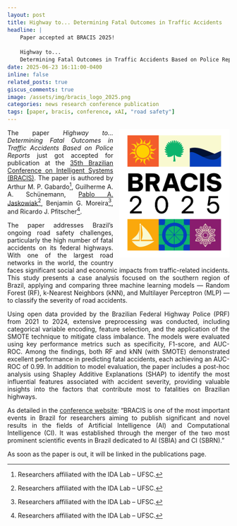 ```yaml
---
layout: post
title: Highway to... Determining Fatal Outcomes in Traffic Accidents
headline: |
    Paper accepted at BRACIS 2025!
    
    Highway to... 
    Determining Fatal Outcomes in Traffic Accidents Based on Police Reports
date: 2025-06-23 16:11:00-0400
inline: false
related_posts: true
giscus_comments: true
image: /assets/img/bracis_logo_2025.png 
categories: news research conference publication
tags: [paper, bracis, conference, xAI, "road safety"]
---
```


<style>body {text-align: justify}</style>


<div style="float: right; margin: 0 0 1em 1em;">
  <img src="/assets/img/bracis_logo_2025.png" alt="Descrição da imagem" width="250">
</div>

The paper _Highway to… Determining Fatal Outcomes in Traffic Accidents Based on Police Reports_ just got accepted for publication at the [35th Brazilian Conference on Intelligent Systems (BRACIS)](https://bracis.sbc.org.br/2025/). The paper is authored by Arthur M. P. Gabardo[^1], Guilherme A. A. Schünemann, [Pablo A. Jaskowiak](https://pajaskowiak.github.io)[^1], Benjamin G. Moreira[^1], and Ricardo J. Pfitscher[^1].

The paper addresses Brazil’s ongoing road safety challenges, particularly the high number of fatal accidents on its federal highways. With one of the largest road networks in the world, the country faces significant social and economic impacts from traffic-related incidents. This study presents a case analysis focused on the southern region of Brazil, applying and comparing three machine learning models — Random Forest (RF), k-Nearest Neighbors (kNN), and Multilayer Perceptron (MLP) — to classify the severity of road accidents.

Using open data provided by the Brazilian Federal Highway Police (PRF) from 2021 to 2024, extensive preprocessing was conducted, including categorical variable encoding, feature selection, and the application of the SMOTE technique to mitigate class imbalance. The models were evaluated using key performance metrics such as specificity, F1-score, and AUC-ROC. Among the findings, both RF and kNN (with SMOTE) demonstrated excellent performance in predicting fatal accidents, each achieving an AUC-ROC of 0.99. In addition to model evaluation, the paper includes a post-hoc analysis using Shapley Additive Explanations (SHAP) to identify the most influential features associated with accident severity, providing valuable insights into the factors that contribute most to fatalities on Brazilian highways.

As detailed in the [conference website](https://bracis.sbc.org.br/2025/): “BRACIS is one of the most important events in Brazil for researchers aiming to publish significant and novel results in the fields of Artificial Intelligence (AI) and Computational Intelligence (CI). It was established through the merger of the two most prominent scientific events in Brazil dedicated to AI (SBIA) and CI (SBRN).”

As soon as the paper is out, it will be linked in the publications page.

[^1]: Researchers affiliated with the IDA Lab – UFSC.
